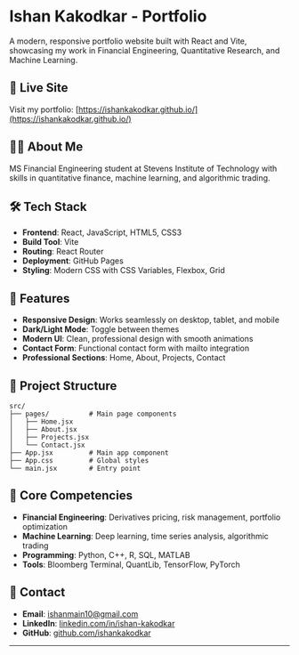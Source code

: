# Ishan Kakodkar - Portfolio

A modern, responsive portfolio website built with React and Vite, showcasing my work in Financial Engineering, Quantitative Research, and Machine Learning.

## 🚀 Live Site

Visit my portfolio: [https://ishankakodkar.github.io/](https://ishankakodkar.github.io/)

## 👨‍💼 About Me

MS Financial Engineering student at Stevens Institute of Technology with skills in quantitative finance, machine learning, and algorithmic trading. 

## 🛠️ Tech Stack

- **Frontend**: React, JavaScript, HTML5, CSS3
- **Build Tool**: Vite
- **Routing**: React Router
- **Deployment**: GitHub Pages
- **Styling**: Modern CSS with CSS Variables, Flexbox, Grid

## 📱 Features

- **Responsive Design**: Works seamlessly on desktop, tablet, and mobile
- **Dark/Light Mode**: Toggle between themes
- **Modern UI**: Clean, professional design with smooth animations
- **Contact Form**: Functional contact form with mailto integration
- **Professional Sections**: Home, About, Projects, Contact


## 📂 Project Structure

```
src/
├── pages/          # Main page components
│   ├── Home.jsx
│   ├── About.jsx
│   ├── Projects.jsx
│   └── Contact.jsx
├── App.jsx         # Main app component
├── App.css         # Global styles
└── main.jsx        # Entry point
```

## 🎯 Core Competencies

- **Financial Engineering**: Derivatives pricing, risk management, portfolio optimization
- **Machine Learning**: Deep learning, time series analysis, algorithmic trading
- **Programming**: Python, C++, R, SQL, MATLAB
- **Tools**: Bloomberg Terminal, QuantLib, TensorFlow, PyTorch

## 📧 Contact

- **Email**: ishanmain10@gmail.com
- **LinkedIn**: [linkedin.com/in/ishan-kakodkar](https://www.linkedin.com/in/ishan-kakodkar)
- **GitHub**: [github.com/ishankakodkar](https://github.com/ishankakodkar)

---
